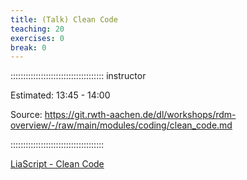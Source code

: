 ```yaml
---
title: (Talk) Clean Code
teaching: 20
exercises: 0
break: 0
---
```


::::::::::::::::::::::::::::::::::::: instructor

Estimated: 13:45 - 14:00

Source: https://git.rwth-aachen.de/dl/workshops/rdm-overview/-/raw/main/modules/coding/clean_code.md

:::::::::::::::::::::::::::::::::::::

[LiaScript - Clean Code](https://liascript.github.io/course/?https://api.allorigins.win/raw?url=https://git.rwth-aachen.de/dl/workshops/rdm-overview/-/raw/main/modules/coding/clean_code.md#1)
